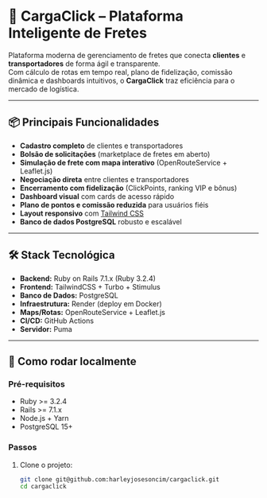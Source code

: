 # 🚚 CargaClick – Plataforma Inteligente de Fretes

Plataforma moderna de gerenciamento de fretes que conecta **clientes** e **transportadores** de forma ágil e transparente.  
Com cálculo de rotas em tempo real, plano de fidelização, comissão dinâmica e dashboards intuitivos, o **CargaClick** traz eficiência para o mercado de logística.

---

## 📦 Principais Funcionalidades

- **Cadastro completo** de clientes e transportadores
- **Bolsão de solicitações** (marketplace de fretes em aberto)
- **Simulação de frete com mapa interativo** (OpenRouteService + Leaflet.js)
- **Negociação direta** entre clientes e transportadores
- **Encerramento com fidelização** (ClickPoints, ranking VIP e bônus)
- **Dashboard visual** com cards de acesso rápido
- **Plano de pontos e comissão reduzida** para usuários fiéis
- **Layout responsivo** com [Tailwind CSS](https://tailwindcss.com/)
- **Banco de dados PostgreSQL** robusto e escalável

---

## 🛠️ Stack Tecnológica

- **Backend:** Ruby on Rails 7.1.x (Ruby 3.2.4)
- **Frontend:** TailwindCSS + Turbo + Stimulus
- **Banco de Dados:** PostgreSQL
- **Infraestrutura:** Render (deploy em Docker)
- **Maps/Rotas:** OpenRouteService + Leaflet.js
- **CI/CD:** GitHub Actions
- **Servidor:** Puma

---

## 🚀 Como rodar localmente

### Pré-requisitos

- Ruby >= 3.2.4  
- Rails >= 7.1.x  
- Node.js + Yarn  
- PostgreSQL 15+  

### Passos

1. Clone o projeto:
   ```bash
   git clone git@github.com:harleyjosesoncim/cargaclick.git
   cd cargaclick
